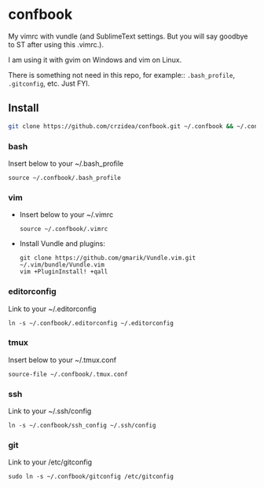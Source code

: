 confbook
========

My vimrc with vundle (and SublimeText settings. But you will say goodbye to ST after using this .vimrc.).

I am using it with gvim on Windows and vim on Linux.

There is something not need in this repo, for example:: `.bash_profile`, `.gitconfig`, etc.
Just FYI.

## Install

```bash
git clone https://github.com/crzidea/confbook.git ~/.confbook && ~/.confbook/install
```

### bash

Insert below to your ~/.bash_profile

```
source ~/.confbook/.bash_profile
```

### vim

- Insert below to your ~/.vimrc

    ```
    source ~/.confbook/.vimrc
    ```

- Install Vundle and plugins:

    ```
    git clone https://github.com/gmarik/Vundle.vim.git ~/.vim/bundle/Vundle.vim
    vim +PluginInstall! +qall
    ```

### editorconfig

Link to your ~/.editorconfig

```
ln -s ~/.confbook/.editorconfig ~/.editorconfig
```

### tmux

Insert below to your ~/.tmux.conf

```
source-file ~/.confbook/.tmux.conf
```

### ssh

Link to your ~/.ssh/config

```
ln -s ~/.confbook/ssh_config ~/.ssh/config
```

### git

Link to your /etc/gitconfig

```
sudo ln -s ~/.confbook/gitconfig /etc/gitconfig
```

